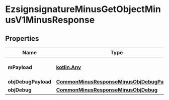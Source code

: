 
# EzsignsignatureMinusGetObjectMinusV1MinusResponse

## Properties
Name | Type | Description | Notes
------------ | ------------- | ------------- | -------------
**mPayload** | [**kotlin.Any**](.md) | Payload for the /1/object/ezsignsignature/getObject API Request | 
**objDebugPayload** | [**CommonMinusResponseMinusObjDebugPayload**](CommonMinusResponseMinusObjDebugPayload.md) |  |  [optional]
**objDebug** | [**CommonMinusResponseMinusObjDebug**](CommonMinusResponseMinusObjDebug.md) |  |  [optional]



